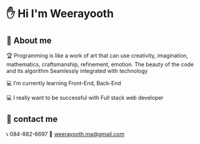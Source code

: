 # ✋ Hi I'm Weerayooth

<!-- <img style=" width:1127px; height:344px" src="https://github.com/Wissanukhong/Wissanukhong/blob/master/Picture/Wissanu-Branner.png?raw=true" alt="profile"> -->

## 📃 About me

🏆 Programming is like a work of art that can use creativity, imagination, mathematics, craftsmanship, refinement, emotion. The beauty of the code and its algorithm Seamlessly integrated with technology

<!-- 🌈 การเขียนโปรแกรมเปรียบเหมือนงานศิลปะที่สามารถใช้ความคิดสร้างสรรค์ จินตนาการ คณิตศาสตร์ งานฝีมือ ความประณีต อารมณ์ความรู้สึก ความสวยงามของโค้ดและอัลกอริทึม หลอมรวมเข้ากับเทคโนโลยีได้อย่างลงตัว -->

💻 I’m currently learning Front-End, Back-End

<!-- 💻 I’m currently working on Project Manager at Software Park Codecamp and CEO Assistant Thai Programmer Association   -->

💻 I really want to be successful with Full stack web developer

## 🚩 contact me

📞 084-882-6697
📧 weerayooth.ma@gmail.com

